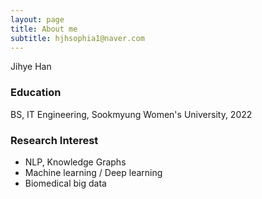 ```yaml
---
layout: page
title: About me
subtitle: hjhsophia1@naver.com
---
```


Jihye Han

### Education

BS, IT Engineering, Sookmyung Women's University, 2022


### Research Interest
* NLP, Knowledge Graphs
* Machine learning / Deep learning
* Biomedical big data

